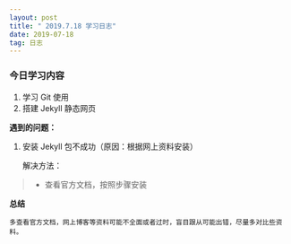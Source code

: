 ```yaml
---
layout: post
title: " 2019.7.18 学习日志"
date: 2019-07-18
tag: 日志
---
```




### 今日学习内容

1. 学习 Git 使用
2. 搭建 Jekyll 静态网页

**遇到的问题：**

1. 安装 Jekyll 包不成功（原因：根据网上资料安装）

   解决方法：

> * 查看官方文档，按照步骤安装

**总结**

```
多查看官方文档，网上博客等资料可能不全面或者过时，盲目跟从可能出错，尽量多对比些资料。
```

